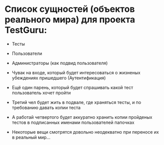 # Список сущностей (объектов реального мира) для проекта TestGuru:

  * Тесты

  * Пользователи

  * Администраторы (как подвид пользователя)

  * Чувак на входе, который будет интересоваться о жизненых убеждениях пришедшего (Аутентификация) 

  * Ещё один парень, который будет спрашивать какой тест пользователь хочет пройти

  * Третий чел будет жить в подвале, где храняться тесты, и по требованию давать копии теста

  * А работай четвертого будет аккуратно хранить копии пройденых тестов в подписанных именами пользователей папочках

  * Некоторые вещи смотрятся довольно неодекватно при переносе их в реальный мир...
